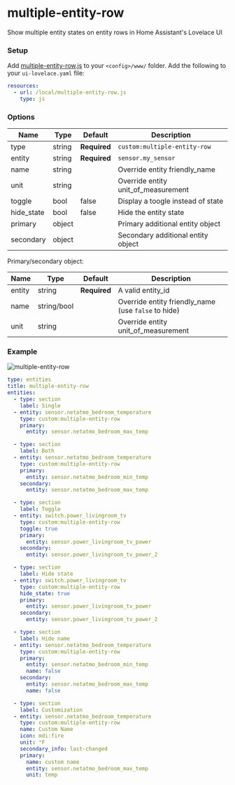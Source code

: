 # multiple-entity-row
Show multiple entity states on entity rows in Home Assistant's Lovelace UI

### Setup

Add [multiple-entity-row.js](https://raw.githubusercontent.com/benct/lovelace-multiple-entity-row/master/multiple-entity-row.js) to your `<config>/www/` folder. Add the following to your `ui-lovelace.yaml` file:

```yaml
resources:
  - url: /local/multiple-entity-row.js
    type: js
```

### Options

| Name | Type | Default | Description
| ---- | ---- | ------- | -----------
| type | string | **Required** | `custom:multiple-entity-row`
| entity | string | **Required** | `sensor.my_sensor`
| name | string | | Override entity friendly_name
| unit | string | | Override entity unit_of_measurement
| toggle | bool | false | Display a toogle instead of state
| hide_state | bool | false | Hide the entity state
| primary | object | | Primary additional entity object
| secondary | object | | Secondary additional entity object

Primary/secondary object:

| Name | Type | Default | Description
| ---- | ---- | ------- | -----------
| entity | string | **Required** | A valid entity_id
| name | string/bool | | Override entity friendly_name (use `false` to hide)
| unit | string | | Override entity unit_of_measurement

### Example

![multiple-entity-row](https://raw.githubusercontent.com/benct/lovelace-multiple-entity-row/master/example.png)

```yaml
type: entities
title: multiple-entity-row
entities:
  - type: section
    label: Single
  - entity: sensor.netatmo_bedroom_temperature
    type: custom:multiple-entity-row
    primary:
      entity: sensor.netatmo_bedroom_max_temp

  - type: section
    label: Both
  - entity: sensor.netatmo_bedroom_temperature
    type: custom:multiple-entity-row
    primary:
      entity: sensor.netatmo_bedroom_min_temp
    secondary:
      entity: sensor.netatmo_bedroom_max_temp

  - type: section
    label: Toggle
  - entity: switch.power_livingroom_tv
    type: custom:multiple-entity-row
    toggle: true
    primary:
      entity: sensor.power_livingroom_tv_power
    secondary:
      entity: sensor.power_livingroom_tv_power_2

  - type: section
    label: Hide state
  - entity: switch.power_livingroom_tv
    type: custom:multiple-entity-row
    hide_state: true
    primary:
      entity: sensor.power_livingroom_tv_power
    secondary:
      entity: sensor.power_livingroom_tv_power_2

  - type: section
    label: Hide name
  - entity: sensor.netatmo_bedroom_temperature
    type: custom:multiple-entity-row
    primary:
      entity: sensor.netatmo_bedroom_min_temp
      name: false
    secondary:
      entity: sensor.netatmo_bedroom_max_temp
      name: false

  - type: section
    label: Customization
  - entity: sensor.netatmo_bedroom_temperature
    type: custom:multiple-entity-row
    name: Custom Name
    icon: mdi:fire
    unit: °F
    secondary_info: last-changed
    primary:
      name: custom name
      entity: sensor.netatmo_bedroom_max_temp
      unit: temp
```
